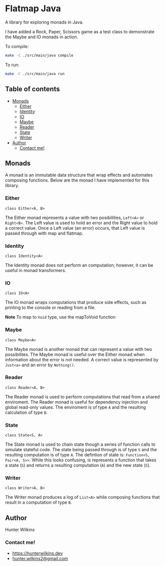 <!-- omit in toc -->
# Flatmap Java
A library for exploring monads in Java. 

I have added a Rock, Paper, Scissors game as a test class to demonstrate the Maybe and IO monads in action.

To compile:
```bash
make -C ./src/main/java compile
```
To run:
```bash
make -C ./src/main/java run
```

<!-- omit in toc -->
## Table of contents
- [Monads](#monads)
  - [Either](#either)
  - [Identity](#identity)
  - [IO](#io)
  - [Maybe](#maybe)
  - [Reader](#reader)
  - [State](#state)
  - [Writer](#writer)
- [Author](#author)
  - [Contact me!](#contact-me)

## Monads
A monad is an immutable data structure that wrap effects and automates composing functions. Below are the monad I have implemented for this library. 
### Either
`class Either<A, B>`

The Either monad represents a value with two posibilities, `Left<A>` or `Right<B>`. The Left value is used to hold an error and the Right value to hold a correct value. Once a Left value (an error) occurs, that Left value is passed through with map and flatmap.
### Identity
`class Identity<A>`

The Identity monad does not perform an computation; however, it can be useful in monad transformers.
### IO
`class IO<A>`

The IO monad wraps computations that produce side effects, such as printing to the console or reading from a file.

**Note** To map to `Void` type, use the mapToVoid function
### Maybe
`class Maybe<A>`

The Maybe monad is another monad that can represent a value with two possibilites. The Maybe monad is useful over the Either monad when information about the error is not needed. A correct value is represented by `Just<a>` and an error by `Nothing()`.
### Reader
`class Reader<A, B>`

The Reader monad is used to perform computations that read from a shared enviroment. The Reader monad is useful for dependency injection and global read-only values. The enviroment is of type `A` and the resulting calculation of type `B`.
### State
`class State<S, A>`

The State monad is used to chain state though a series of function calls to simulate stateful code. The state being passed through is of type `S` and the resulting computation is of type `A`. The defintion of state is: `Function<S, Pair<A, S>>`. While this looks confusing, is represents a function that takes a state (`S`) and returns a resulting computation (`A`) and the new state (`S`).
### Writer
`class Writer<A, B>`

The Writer monad produces a log of `List<A>` while composing functions that result in a computation of type `B`.
## Author
Hunter Wilkins
### Contact me!
- <https://hunterwilkins.dev>
- <hunter.wilkins2@gmail.com>
